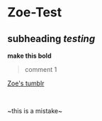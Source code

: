 # Zoe-Test
## subheading *testing*
**make this bold**
> comment 1

[Zoe's tumblr](www.foreverlikesisters.tumblr.com)

<br>

~this is a mistake~
